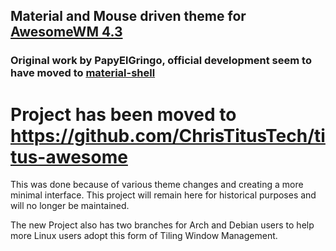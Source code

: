 ## Material and Mouse driven theme for [AwesomeWM 4.3](https://awesomewm.org/)
### Original work by PapyElGringo, official development seem to have moved to [material-shell](https://github.com/PapyElGringo/material-shell)

# Project has been moved to <https://github.com/ChrisTitusTech/titus-awesome>

This was done because of various theme changes and creating a more minimal interface. This project will remain here for historical purposes and will no longer be maintained. 

The new Project also has two branches for Arch and Debian users to help more Linux users adopt this form of Tiling Window Management. 
